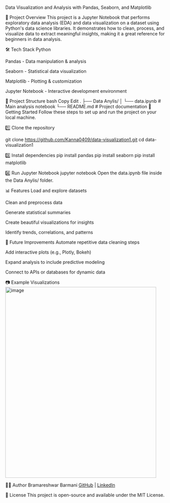 Data Visualization and Analysis with Pandas, Seaborn, and Matplotlib

📌 Project Overview
This project is a Jupyter Notebook that performs exploratory data analysis (EDA) and data visualization on a dataset using Python's data science libraries. It demonstrates how to clean, process, and visualize data to extract meaningful insights, making it a great reference for beginners in data analysis.

🛠️ Tech Stack
Python

Pandas - Data manipulation & analysis

Seaborn - Statistical data visualization

Matplotlib - Plotting & customization

Jupyter Notebook - Interactive development environment

📂 Project Structure
bash
Copy
Edit
.
├── Data Anylis/
│   └── data.ipynb         # Main analysis notebook
└── README.md              # Project documentation
🚀 Getting Started
Follow these steps to set up and run the project on your local machine.

1️⃣ Clone the repository

git clone https://github.com/Kanna0409/data-visualization1.git
cd data-visualization1

3️⃣ Install dependencies
pip install pandas
pip install seaborn
pip install matplotlib

4️⃣ Run Jupyter Notebook
jupyter notebook
Open the data.ipynb file inside the Data Anylis/ folder.

📊 Features
Load and explore datasets

Clean and preprocess data

Generate statistical summaries

Create beautiful visualizations for insights

Identify trends, correlations, and patterns

🔮 Future Improvements
Automate repetitive data cleaning steps

Add interactive plots (e.g., Plotly, Bokeh)

Expand analysis to include predictive modeling

Connect to APIs or databases for dynamic data

📷 Example Visualizations
<img width="471" height="595" alt="image" src="https://github.com/user-attachments/assets/85d11145-ccf9-4ba4-81c8-84c125d75e71" />


🧑‍💻 Author
Bramareshwar Barmani
[GitHub](https://github.com/Kanna0409) | [LinkedIn](https://www.linkedin.com/in/bramareshwar-barmani/)

📜 License
This project is open-source and available under the MIT License.

